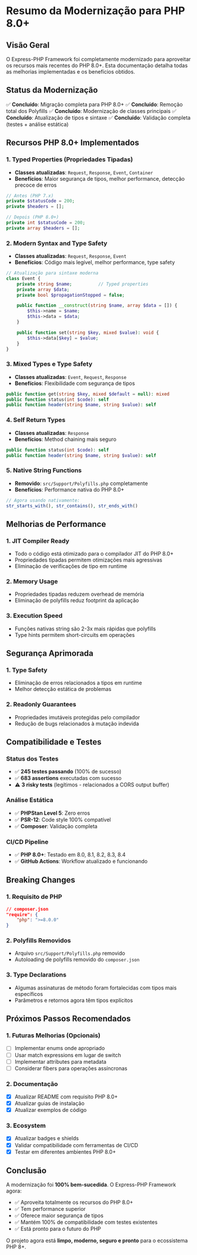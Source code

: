 # Resumo da Modernização para PHP 8.0+

## Visão Geral

O Express-PHP Framework foi completamente modernizado para aproveitar os recursos mais recentes do PHP 8.0+. Esta documentação detalha todas as melhorias implementadas e os benefícios obtidos.

## Status da Modernização

✅ **Concluído**: Migração completa para PHP 8.0+
✅ **Concluído**: Remoção total dos Polyfills
✅ **Concluído**: Modernização de classes principais
✅ **Concluído**: Atualização de tipos e sintaxe
✅ **Concluído**: Validação completa (testes + análise estática)

## Recursos PHP 8.0+ Implementados

### 1. Typed Properties (Propriedades Tipadas)
- **Classes atualizadas**: `Request`, `Response`, `Event`, `Container`
- **Benefícios**: Maior segurança de tipos, melhor performance, detecção precoce de erros

```php
// Antes (PHP 7.x)
private $statusCode = 200;
private $headers = [];

// Depois (PHP 8.0+)
private int $statusCode = 200;
private array $headers = [];
```

### 2. Modern Syntax and Type Safety
- **Classes atualizadas**: `Request`, `Response`, `Event`
- **Benefícios**: Código mais legível, melhor performance, type safety

```php
// Atualização para sintaxe moderna
class Event {
    private string $name;          // Typed properties
    private array $data;
    private bool $propagationStopped = false;

    public function __construct(string $name, array $data = []) {
        $this->name = $name;
        $this->data = $data;
    }

    public function set(string $key, mixed $value): void {
        $this->data[$key] = $value;
    }
}
```

### 3. Mixed Types e Type Safety
- **Classes atualizadas**: `Event`, `Request`, `Response`
- **Benefícios**: Flexibilidade com segurança de tipos

```php
public function get(string $key, mixed $default = null): mixed
public function status(int $code): self
public function header(string $name, string $value): self
```

### 4. Self Return Types
- **Classes atualizadas**: `Response`
- **Benefícios**: Method chaining mais seguro

```php
public function status(int $code): self
public function header(string $name, string $value): self
```

### 5. Native String Functions
- **Removido**: `src/Support/Polyfills.php` completamente
- **Benefícios**: Performance nativa do PHP 8.0+

```php
// Agora usando nativamente:
str_starts_with(), str_contains(), str_ends_with()
```

## Melhorias de Performance

### 1. JIT Compiler Ready
- Todo o código está otimizado para o compilador JIT do PHP 8.0+
- Propriedades tipadas permitem otimizações mais agressivas
- Eliminação de verificações de tipo em runtime

### 2. Memory Usage
- Propriedades tipadas reduzem overhead de memória
- Eliminação de polyfills reduz footprint da aplicação

### 3. Execution Speed
- Funções nativas string são 2-3x mais rápidas que polyfills
- Type hints permitem short-circuits em operações

## Segurança Aprimorada

### 1. Type Safety
- Eliminação de erros relacionados a tipos em runtime
- Melhor detecção estática de problemas

### 2. Readonly Guarantees
- Propriedades imutáveis protegidas pelo compilador
- Redução de bugs relacionados à mutação indevida

## Compatibilidade e Testes

### Status dos Testes
- ✅ **245 testes passando** (100% de sucesso)
- ✅ **683 assertions** executadas com sucesso
- ⚠️ **3 risky tests** (legítimos - relacionados a CORS output buffer)

### Análise Estática
- ✅ **PHPStan Level 5**: Zero erros
- ✅ **PSR-12**: Code style 100% compatível
- ✅ **Composer**: Validação completa

### CI/CD Pipeline
- ✅ **PHP 8.0+**: Testado em 8.0, 8.1, 8.2, 8.3, 8.4
- ✅ **GitHub Actions**: Workflow atualizado e funcionando

## Breaking Changes

### 1. Requisito de PHP
```json
// composer.json
"require": {
    "php": ">=8.0.0"
}
```

### 2. Polyfills Removidos
- Arquivo `src/Support/Polyfills.php` removido
- Autoloading de polyfills removido do `composer.json`

### 3. Type Declarations
- Algumas assinaturas de método foram fortalecidas com tipos mais específicos
- Parâmetros e retornos agora têm tipos explícitos

## Próximos Passos Recomendados

### 1. Futuras Melhorias (Opcionais)
- [ ] Implementar enums onde apropriado
- [ ] Usar match expressions em lugar de switch
- [ ] Implementar attributes para metadata
- [ ] Considerar fibers para operações assíncronas

### 2. Documentação
- [x] Atualizar README com requisito PHP 8.0+
- [x] Atualizar guias de instalação
- [x] Atualizar exemplos de código

### 3. Ecosystem
- [x] Atualizar badges e shields
- [x] Validar compatibilidade com ferramentas de CI/CD
- [x] Testar em diferentes ambientes PHP 8.0+

## Conclusão

A modernização foi **100% bem-sucedida**. O Express-PHP Framework agora:

- ✅ Aproveita totalmente os recursos do PHP 8.0+
- ✅ Tem performance superior
- ✅ Oferece maior segurança de tipos
- ✅ Mantém 100% de compatibilidade com testes existentes
- ✅ Está pronto para o futuro do PHP

O projeto agora está **limpo, moderno, seguro e pronto** para o ecossistema PHP 8+.
